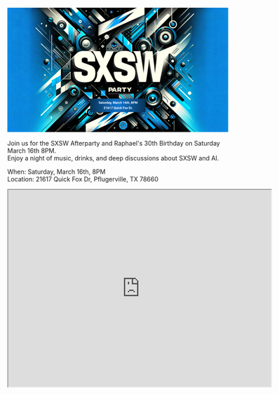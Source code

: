![SXSW Afterparty](SXSW.png)

Join us for the SXSW Afterparty and Raphael's 30th Birthday on Saturday March 16th 8PM.  
Enjoy a night of music, drinks, and deep discussions about SXSW and AI.

When: Saturday, March 16th, 8PM  
Location: 21617 Quick Fox Dr, Pflugerville, TX 78660

<iframe
  src="https://www.google.com/maps/embed?pb=!1m18!1m12!1m3!1d3437.9589035396466!2d-97.56288692390282!3d30.4939134971344!2m3!1f0!2f0!3f0!3m2!1i1024!2i768!4f13.1!3m3!1m2!1s0x8644dbf6562d03ff%3A0x5cea0b23b7385a31!2s21617%20Quick%20Fox%20Dr%2C%20Hutto%2C%20TX%2078634!5e0!3m2!1sen!2sus!4v1710442758163!5m2!1sen!2sus"
  width="600"
  height="450"
  style={{ border: 0, display: 'block', margin: 'auto' }}
  allowFullScreen=""
  loading="lazy"
  referrerPolicy="no-referrer-when-downgrade"
></iframe>
